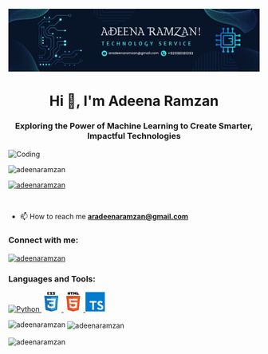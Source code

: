 ![MasterHead](https://github.com/AdeenaRamzan/AdeenaRamzan/blob/main/Navy%20Blue%20Geometric%20Technology%20LinkedIn%20Banner.png)
<h1 align="center">Hi 👋, I'm Adeena Ramzan</h1>
<h3 align="center">Exploring the Power of Machine Learning to Create Smarter, Impactful Technologies</h3>

<img align="center"  alt="Coding" width="400" src="https://i.pinimg.com/originals/e7/26/c7/e726c74ac081eed50feee1433d12c998.gif">

<p align="left"> <img src="https://komarev.com/ghpvc/?username=adeenaramzan&label=Profile%20views&color=0e75b6&style=flat" alt="adeenaramzan" /> </p>

<p align="left"> <a href="https://github.com/ryo-ma/github-profile-trophy"><img src="https://github-profile-trophy.vercel.app/?username=adeenaramzan" alt="adeenaramzan" /></a> </p>

<p align="left"> <a href="https://twitter.com/" target="blank"><img src="https://img.shields.io/twitter/follow/?logo=twitter&style=for-the-badge" alt="" /></a> </p>

- 📫 How to reach me **aradeenaramzan@gmail.com**

<h3 align="left">Connect with me:</h3>
<p align="left">
<a href="https://www.linkedin.com/in/adeena-ramzan65/" target="blank"><img align="center" src="https://raw.githubusercontent.com/rahuldkjain/github-profile-readme-generator/master/src/images/icons/Social/linked-in-alt.svg" alt="adeenaramzan" height="30" width="40" /></a>
</p>

<h3 align="left">Languages and Tools:</h3>
<p align="left"> <a href="https://www.python.org/" target="_blank" rel="noreferrer"> <img src="https://upload.wikimedia.org/wikipedia/commons/thumb/0/0a/Python.svg/2048px-Python.svg.png" alt="Python" width="40" height="40"/> </a> <a href="https://www.w3schools.com/css/" target="_blank" rel="noreferrer"> <img src="https://raw.githubusercontent.com/devicons/devicon/master/icons/css3/css3-original-wordmark.svg" alt="css3" width="40" height="40"/> </a> <a href="https://www.w3.org/html/" target="_blank" rel="noreferrer"> <img src="https://raw.githubusercontent.com/devicons/devicon/master/icons/html5/html5-original-wordmark.svg" alt="html5" width="40" height="40"/> </a> <a href="https://www.typescriptlang.org/" target="_blank" rel="noreferrer"> <img src="https://raw.githubusercontent.com/devicons/devicon/master/icons/typescript/typescript-original.svg" alt="typescript" width="40" height="40"/> </a> </p>

<p><img align="left" src="https://github-readme-stats.vercel.app/api/top-langs?username=adeenaramzan&show_icons=true&locale=en&layout=compact" alt="adeenaramzan" /></p>

<p>&nbsp;<img align="center" src="https://github-readme-stats.vercel.app/api?username=adeenaramzan&show_icons=true&locale=en" alt="adeenaramzan" /></p>

<p><img align="center" src="https://github-readme-streak-stats.herokuapp.com/?user=adeenaramzan&" alt="adeenaramzan" /></p>
